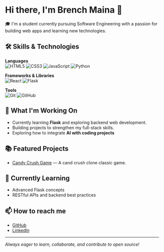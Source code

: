 # Hi there, I'm Brench Maina 👋

🎓 I'm a student currently pursuing Software Engineering with a passion for building web apps and learning new technologies.  


## 🛠️ Skills & Technologies  

**Languages**  
![HTML5](https://img.shields.io/badge/HTML5-E34F26?style=for-the-badge&logo=html5&logoColor=white) ![CSS3](https://img.shields.io/badge/CSS3-1572B6?style=for-the-badge&logo=css3&logoColor=white) ![JavaScript](https://img.shields.io/badge/JavaScript-F7DF1E?style=for-the-badge&logo=javascript&logoColor=black) ![Python](https://img.shields.io/badge/Python-3776AB?style=for-the-badge&logo=python&logoColor=white)  

**Frameworks & Libraries**  
![React](https://img.shields.io/badge/React-61DAFB?style=for-the-badge&logo=react&logoColor=black) ![Flask](https://img.shields.io/badge/Flask-000000?style=for-the-badge&logo=flask&logoColor=white)  

**Tools**  
![Git](https://img.shields.io/badge/Git-F05032?style=for-the-badge&logo=git&logoColor=white) ![GitHub](https://img.shields.io/badge/GitHub-181717?style=for-the-badge&logo=github&logoColor=white)  


## 🚀 What I'm Working On

- Currently learning **Flask** and exploring backend web development.
- Building projects to strengthen my full-stack skills.
- Exploring how to integrate **AI with coding projects**  


## 📚 Featured Projects

- [Candy Crush Game](https://github.com/Brench-maina/candy-crush-) — A cand crush clone classic game.

## 🌱 Currently Learning

- Advanced Flask concepts
- RESTful APIs and backend best practices

## 📫 How to reach me

- [GitHub](https://github.com/Brench-maina)
- [LinkedIn](www.linkedin.com/in/brench-maina-b5040530b)
  

---

_Always eager to learn, collaborate, and contribute to open source!_
